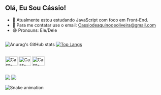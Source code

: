 ## Olá, Eu Sou Cássio!


- 🔭 Atualmente estou estudando JavaScript com foco em Front-End.
- 💬 Para me contatar use o email: Cassiodeaquinodeoliveira@gmail.com
- 😄 Pronouns: Ele/Dele

##

![Anurag's GitHub stats](https://github-readme-stats.vercel.app/api?username=Cassio-Aquino&show_icons=true&theme=nightowl&hide_border=true)
[![Top Langs](https://github-readme-stats.vercel.app/api/top-langs/?username=Cassio-Aquino&show_icons=true&theme=nightowl&hide_border=true&)](https://github.com/Cassio-Aquino/github-readme-stats)

<div style="display: inline_block"><br>
<img align="center" alt="Cass-html5" height="30" width="40" img src="https://cdn.jsdelivr.net/gh/devicons/devicon@latest/icons/html5/html5-plain.svg" />
<img align="center" alt="Cass-javascript" height="30" width="40" img src="https://cdn.jsdelivr.net/gh/devicons/devicon@latest/icons/javascript/javascript-plain.svg" />
<img align="center" alt="Cass-Css" height="30" width="40" img src="https://cdn.jsdelivr.net/gh/devicons/devicon@latest/icons/css3/css3-plain.svg" />

</div>
          
##

<div>
  <a href="https://github.com/Cassio-Aquino">
 <a href = "mailto:cassiodeaquinodeolveira@gmail.com"><img src="https://img.shields.io/badge/-Gmail-%23333?style=for-the-badge&logo=gmail&logoColor=white" target="_blank"></a>
<a href="https://www.linkedin.com/in/cassioaquino/" target="_blank"><img src="https://img.shields.io/badge/-LinkedIn-%230077B5?style=for-the-badge&logo=linkedin&logoColor=white" target="_blank"></a> 
</div>

![Snake animation](https://github.com/Cassio-Aquino/Cassio-Aquino/blob/output/github-contribution-grid-snake.svg)
